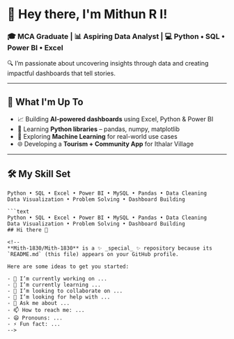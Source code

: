 
# 👋 Hey there, I'm Mithun R I!
### 🎓 MCA Graduate | 📊 Aspiring Data Analyst | 💻 Python • SQL • Power BI • Excel

🔍 I’m passionate about uncovering insights through data and creating impactful dashboards that tell stories.

---

## 🚀 What I'm Up To
- 📈 Building **AI-powered dashboards** using Excel, Python & Power BI
- 🐍 Learning **Python libraries** – pandas, numpy, matplotlib
- 🧠 Exploring **Machine Learning** for real-world use cases
- 🌐 Developing a **Tourism + Community App** for Ithalar Village

---

## 🛠️ My Skill Set

```text
Python • SQL • Excel • Power BI • MySQL • Pandas • Data Cleaning
Data Visualization • Problem Solving • Dashboard Building

```text
Python • SQL • Excel • Power BI • MySQL • Pandas • Data Cleaning
Data Visualization • Problem Solving • Dashboard Building
## Hi there 👋

<!--
**Mith-1830/Mith-1830** is a ✨ _special_ ✨ repository because its `README.md` (this file) appears on your GitHub profile.

Here are some ideas to get you started:

- 🔭 I’m currently working on ...
- 🌱 I’m currently learning ...
- 👯 I’m looking to collaborate on ...
- 🤔 I’m looking for help with ...
- 💬 Ask me about ...
- 📫 How to reach me: ...
- 😄 Pronouns: ...
- ⚡ Fun fact: ...
-->
